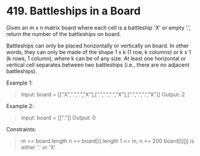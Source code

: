 # 419. Battleships in a Board

Given an m x n matrix board where each cell is a battleship 'X' or empty '.', return the number of the battleships on board.

Battleships can only be placed horizontally or vertically on board. In other words, they can only be made of the shape 1 x k (1 row, k columns) or k x 1 (k rows, 1 column), where k can be of any size. At least one horizontal or vertical cell separates between two battleships (i.e., there are no adjacent battleships).

 

Example 1:

> Input: board = [["X",".",".","X"],[".",".",".","X"],[".",".",".","X"]]
Output: 2

Example 2:

> Input: board = [["."]]
Output: 0
 

Constraints:

> m == board.length
n == board[i].length
1 <= m, n <= 200
board[i][j] is either '.' or 'X'.
